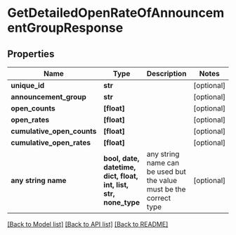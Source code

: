 # GetDetailedOpenRateOfAnnouncementGroupResponse


## Properties
Name | Type | Description | Notes
------------ | ------------- | ------------- | -------------
**unique_id** | **str** |  | [optional] 
**announcement_group** | **str** |  | [optional] 
**open_counts** | **[float]** |  | [optional] 
**open_rates** | **[float]** |  | [optional] 
**cumulative_open_counts** | **[float]** |  | [optional] 
**cumulative_open_rates** | **[float]** |  | [optional] 
**any string name** | **bool, date, datetime, dict, float, int, list, str, none_type** | any string name can be used but the value must be the correct type | [optional]

[[Back to Model list]](../README.md#documentation-for-models) [[Back to API list]](../README.md#documentation-for-api-endpoints) [[Back to README]](../README.md)


